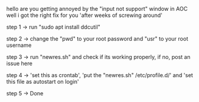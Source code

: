 hello
are you getting annoyed by the "input not support" window in AOC
well i got the right fix for you 'after weeks of screwing around'

step 1 -> run "sudo apt install ddcutil"

step 2 -> change the "pwd" to your root password and "usr" to your root username

step 3 -> run "newres.sh" and check if its working properly, if no, post an issue here

step 4 -> 'set this as crontab', 'put the "newres.sh" /etc/profile.d/' and 'set this file as autostart on login'

step 5 -> Done

